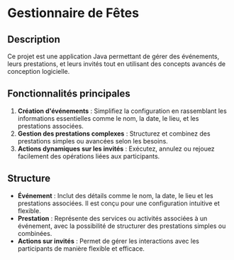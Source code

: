 # Gestionnaire de Fêtes

## Description
Ce projet est une application Java permettant de gérer des événements, leurs prestations, et leurs invités tout en utilisant des concepts avancés de conception logicielle.

## Fonctionnalités principales
1. **Création d'événements** : Simplifiez la configuration en rassemblant les informations essentielles comme le nom, la date, le lieu, et les prestations associées.
2. **Gestion des prestations complexes** : Structurez et combinez des prestations simples ou avancées selon les besoins.
3. **Actions dynamiques sur les invités** : Exécutez, annulez ou rejouez facilement des opérations liées aux participants.

## Structure
- **Événement** : Inclut des détails comme le nom, la date, le lieu et les prestations associées. Il est conçu pour une configuration intuitive et flexible.
- **Prestation** : Représente des services ou activités associées à un événement, avec la possibilité de structurer des prestations simples ou combinées.
- **Actions sur invités** : Permet de gérer les interactions avec les participants de manière flexible et efficace.